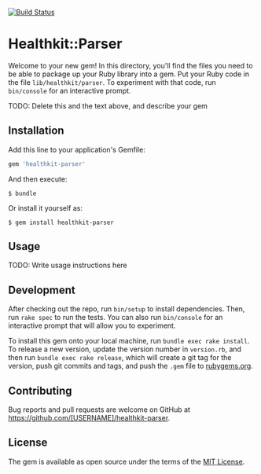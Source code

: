 [![Build Status](https://travis-ci.org/watsonbox/healthkit-parser.svg?branch=master)](https://travis-ci.org/watsonbox/healthkit-parser)

# Healthkit::Parser

Welcome to your new gem! In this directory, you'll find the files you need to be able to package up your Ruby library into a gem. Put your Ruby code in the file `lib/healthkit/parser`. To experiment with that code, run `bin/console` for an interactive prompt.

TODO: Delete this and the text above, and describe your gem

## Installation

Add this line to your application's Gemfile:

```ruby
gem 'healthkit-parser'
```

And then execute:

    $ bundle

Or install it yourself as:

    $ gem install healthkit-parser

## Usage

TODO: Write usage instructions here

## Development

After checking out the repo, run `bin/setup` to install dependencies. Then, run `rake spec` to run the tests. You can also run `bin/console` for an interactive prompt that will allow you to experiment.

To install this gem onto your local machine, run `bundle exec rake install`. To release a new version, update the version number in `version.rb`, and then run `bundle exec rake release`, which will create a git tag for the version, push git commits and tags, and push the `.gem` file to [rubygems.org](https://rubygems.org).

## Contributing

Bug reports and pull requests are welcome on GitHub at https://github.com/[USERNAME]/healthkit-parser.


## License

The gem is available as open source under the terms of the [MIT License](http://opensource.org/licenses/MIT).

